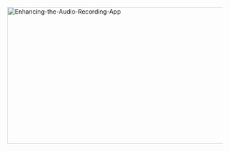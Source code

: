 <img src="https://socialify.git.ci/Thobani660/Enhancing-the-Audio-Recording-App/image?language=1&owner=1&name=1&stargazers=1&theme=Light" alt="Enhancing-the-Audio-Recording-App" width="640" height="320" />
